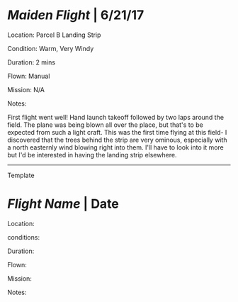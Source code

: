 *Maiden Flight* | 6/21/17
=====

Location: Parcel B Landing Strip

Condition: Warm, Very Windy

Duration: 2 mins

Flown: Manual

Mission: N/A

Notes:

First flight went well! Hand launch takeoff followed by two laps around the field. The plane was being blown all over the place, but that's 
to be expected from such a light craft. This was the first time flying at this field- I discovered that the trees behind the strip are 
very ominous, especially with a north easternly wind blowing right into them. I'll have to look into it more but I'd be interested in having
the landing strip elsewhere.

-------


Template


*Flight Name*  | Date
=====

Location:

conditions:

Duration:

Flown:

Mission:

Notes: 
